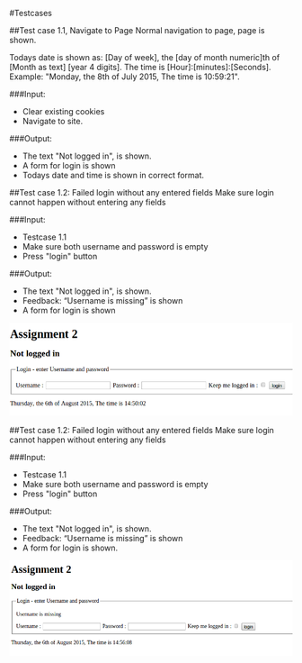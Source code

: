 #Testcases

##Test case 1.1, Navigate to Page 
Normal navigation to page, page is shown.

Todays date is shown as: [Day of week], the [day of month numeric]th of [Month as text] [year 4 digits]. The time is [Hour]:[minutes]:[Seconds].
Example: "Monday, the 8th of July 2015, The time is 10:59:21".

###Input:
 * Clear existing cookies
 * Navigate to site.
 
###Output:
 * The text "Not logged in", is shown.
 * A form for login is shown
 * Todays date and time is shown in correct format.

##Test case 1.2: Failed login without any entered fields
Make sure login cannot happen without entering any fields

###Input:
 * Testcase 1.1
 * Make sure both username and password is empty
 * Press "login" button
 
###Output:
 * The text "Not logged in", is shown.
 * Feedback: “Username is missing” is shown
 * A form for login is shown

![After Input](notLoggedIn.png)

##Test case 1.2: Failed login without any entered fields
Make sure login cannot happen without entering any fields

###Input:
 * Testcase 1.1
 * Make sure both username and password is empty
 * Press "login" button
 
###Output:
 * The text "Not logged in", is shown.
 * Feedback: “Username is missing” is shown
 * A form for login is shown.

![After Input](usernameIsMissing.png)
